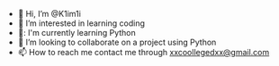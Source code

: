 - 👋 Hi, I’m @K1im1i
- 👀 I’m interested in learning coding
- 🌱: I'm currently learning Python
- 💞️ I’m looking to collaborate on a project using Python
- 📫 How to reach me contact me through xxcoollegedxx@gmail.com

<!---
K1im1i/K1im1i is a ✨ special ✨ repository because its `README.md` (this file) appears on your GitHub profile.
You can click the Preview link to take a look at your changes.
--->
